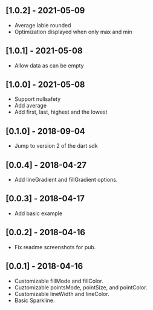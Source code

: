 ## [1.0.2] - 2021-05-09

* Average lable rounded
* Optimization displayed when only max and min

## [1.0.1] - 2021-05-08

* Allow data as can be empty

## [1.0.0] - 2021-05-08

* Support nullsafety
* Add average
* Add first, last, highest and the lowest 

## [0.1.0] - 2018-09-04

* Jump to version 2 of the dart sdk

## [0.0.4] - 2018-04-27

* Add lineGradient and fillGradient options.

## [0.0.3] - 2018-04-17

* Add basic example

## [0.0.2] - 2018-04-16

* Fix readme screenshots for pub.

## [0.0.1] - 2018-04-16

* Customizable fillMode and fillColor.
* Cuztomizable pointsMode, pointSize, and pointColor.
* Customizable lineWidth and lineColor.
* Basic Sparkline.
